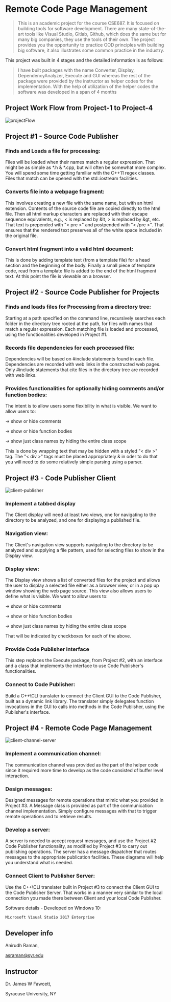 # Remote Code Page Management
> This is an academic project for the course CSE687. It is focused on building tools for software development. There are many state-of-the-art tools like Visual Studio, Gitlab, Github, which does the same but for many big companies, they use the tools of their own. The project provides you the opportunity to practice OOD principles with building big software, it also illustrates some common practice in the industry.

This project was built in 4 stages and the detailed information is as follows:
>I have built packages with the name Converter, Display, DependencyAnalyzer, Execute and GUI whereas the rest of the packags were provided by the instructor as helper codes for the implementation. With the help of utilization of the helper codes the software was developed in a span of 4 months 


## Project Work Flow from Project-1 to Project-4 

![projectFlow](https://user-images.githubusercontent.com/49284567/63611648-5b657a00-c5aa-11e9-91c4-4985cc3bf3d5.jpg)

## Project #1 - Source Code Publisher 

### Finds and Loads a file for processing:
Files will be loaded when their names match a regular expression. That might be as simple as *.h & *.cpp, but will often be somewhat more complex. You will spend some time getting familiar with the C++11 regex classes. Files that match can be opened with the std::iostream facilities.
### Converts file into a webpage fragment:
This involves creating a new file with the same name, but with an html extension. Contents of the source code file are copied directly to the html file.
Then all html markup characters are replaced with their escape sequence equivalents, e.g., < is replaced by &lt, > is replaced by &gt, etc.
That text is prepended with "< pre >" and postpended with "< /pre >". That ensures that the rendered text preserves all of the white space included in the original file.
### Convert html fragment into a valid html document:
This is done by adding template text (from a template file) for a head section and the beginning of the body. Finally a small piece of template code, read from a template file is added to the end of the html fragment text.
At this point the file is viewable on a browser.

## Project #2 - Source Code Publisher for Projects

### Finds and loads files for Processing from a directory tree:
Starting at a path specified on the command line, recursively searches each folder in the directory tree rooted at the path, for files with names that match a regular expression. Each matching file is loaded and processed, using the functionalities developed in Project #1.
### Records file dependencies for each processed file: 
Dependencies will be based on #include statements found in each file. Dependencies are recorded with web links in the constructed web pages. Only #include statements that cite files in the directory tree are recorded with web links.
### Provides functionalities for optionally hiding comments and/or function bodies:
The intent is to allow users some flexibility in what is visible. We want to allow users to:

-> show or hide comments

-> show or hide function bodies

-> show just class names by hiding the entire class scope

This is done by wrapping text that may be hidden with a styled "< div >" tag. The "< div >" tags must be placed appropriately & in oder to do that you will need to do some relatively simple parsing using a parser.


## Project #3 - Code Publisher Client
![client-publisher](https://user-images.githubusercontent.com/49284567/63611763-9d8ebb80-c5aa-11e9-88a9-262d831295f4.jpg)

### Implement a tabbed display
The Client display will need at least two views, one for navigating to the directory to be analyzed, and one for displaying a published file.
### Navigation view:
The Client's navigation view supports navigating to the directory to be analyzed and supplying a file pattern, used for selecting files to show in the Display view.
### Display view:
The Display view shows a list of converted files for the project and allows the user to display a selected file either as a browser view, or in a pop up window showing the web page source.
This view also allows users to define what is visible. We want to allow users to:

-> show or hide comments

-> show or hide function bodies

-> show just class names by hiding the entire class scope

That will be indicated by checkboxes for each of the above.
### Provide Code Publisher interface
This step replaces the Execute package, from Project #2, with an interface and a class that implements the interface to use Code Publisher's functionalities.
### Connect to Code Publisher:
Build a C++\CLI translater to connect the Client GUI to the Code Publisher, built as a dynamic link library. The translater simply delegates function invocations in the GUI to calls into methods in the Code Publisher, using the Publisher's interface.


## Project #4 - Remote Code Page Management

![client-channel-server](https://user-images.githubusercontent.com/49284567/63611939-024a1600-c5ab-11e9-8cc4-491b76ba1d41.jpg)
### Implement a communication channel:
The communication channel was provided as the part of the helper code since it required more time to develop as the code consisted of buffer level interaction. 
### Design messages:
Designed messages for remote operations that mimic what you provided in Project #3. A Message class is provided as part of the communication channel implementation. Simply configure messages with that to trigger remote operations and to retrieve results.
### Develop a server:
A server is needed to accept request messages, and use the Project #2 Code Publisher functionality, as modified by Project #3 to carry out publishing operations.
The server has a message dispatcher that routes messages to the appropriate publication facilities. These diagrams will help you understand what is needed.
### Connect Client to Publisher Server:
Use the C++\CLI translater built in Project #3 to connect the Client GUI to the Code Publisher Server. That works in a manner very similar to the local connection you made there between Client and your local Code Publisher.

Software details - Developed on Windows 10:

```sh
Microsoft Visual Studio 2017 Enterprise
```

## Developer info

Anirudh Raman, 

asraman@syr.edu

## Instructor
Dr. James W Fawcett, 

Syracuse University, NY
